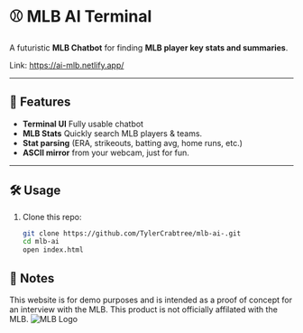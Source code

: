 # ⚾ MLB AI Terminal

A futuristic **MLB Chatbot** for finding **MLB player key stats and summaries**. 

Link: https://ai-mlb.netlify.app/

---

## 🚀 Features
- **Terminal UI** Fully usable chatbot 
- **MLB Stats** Quickly search MLB players & teams.
- **Stat parsing** (ERA, strikeouts, batting avg, home runs, etc.)
- **ASCII mirror** from your webcam, just for fun.

---

## 🛠️ Usage
1. Clone this repo:
   ```bash
   git clone https://github.com/TylerCrabtree/mlb-ai-.git
   cd mlb-ai
   open index.html


## 📕 Notes
This website is for demo purposes and is intended as a proof of concept for an interview with the MLB. This product is not officially affilated with the MLB. 
![MLB Logo](https://content.sportslogos.net/logos/4/490/full/1986.png)


